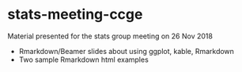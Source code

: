 # stats-meeting-ccge
Material presented for the stats group meeting on 26 Nov 2018
- Rmarkdown/Beamer slides about using ggplot, kable, Rmarkdown
- Two sample Rmarkdown html examples
